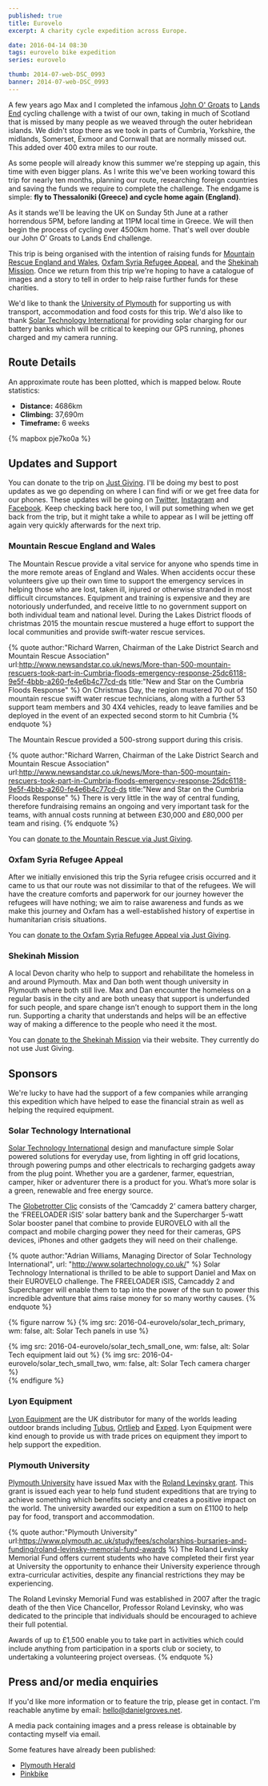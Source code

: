 ```yaml
---
published: true
title: Eurovelo
excerpt: A charity cycle expedition across Europe.

date: 2016-04-14 08:30
tags: eurovelo bike expedition
series: eurovelo

thumb: 2014-07-web-DSC_0993
banner: 2014-07-web-DSC_0993
---
```


A few years ago Max and I completed the infamous [John O' Groats][jogle1] to [Lands End][jogle2] cycling challenge with a twist of our own, taking in much of Scotland that is missed by many people as we weaved through the outer hebridean islands. We didn't stop there as we took in parts of Cumbria, Yorkshire, the midlands, Somerset, Exmoor and Cornwall that are normally missed out. This added over 400 extra miles to our route.

As some people will already know this summer we're stepping up again, this time with even bigger plans. As I write this we've been working toward this trip for nearly ten months, planning our route, researching foreign countries and saving the funds we require to complete the challenge. The endgame is simple: **fly to Thessaloniki (Greece) and cycle home again (England)**.

As it stands we'll be leaving the UK on Sunday 5th June at a rather horrendous 5PM, before landing at 11PM local time in Greece. We will then begin the process of cycling over 4500km home. That's well over double our John O' Groats to Lands End challenge.

This trip is being organised with the intention of raising funds for [Mountain Rescue England and Wales][donate_mrt], [Oxfam Syria Refugee Appeal][donate_oxfam], and the [Shekinah Mission][donate_shekinah]. Once we return from this trip we're hoping to have a catalogue of images and a story to tell in order to help raise further funds for these charities.

We'd like to thank the [University of Plymouth][plym_uni] for supporting us with transport, accommodation and food costs for this trip. We'd also like to thank [Solar Technology International][solar_technology_intl] for providing solar charging for our battery banks which will be critical to keeping our GPS running, phones charged and my camera running.

## Route Details

An approximate route has been plotted, which is mapped below. Route statistics:

* **Distance:** 4686km
* **Climbing:** 37,690m
* **Timeframe:** 6 weeks

{% mapbox pje7ko0a %}

## Updates and Support

You can donate to the trip on [Just Giving][donate]. I'll be doing my best to post updates as we go depending on where I can find wifi or we get free data for our phones. These updates will be going on [Twitter][social_twitter], [Instagram][social_instagram] and [Facebook][social_facebook]. Keep checking back here too, I will put something when we get back from the trip, but it might take a while to appear as I will be jetting off again very quickly afterwards for the next trip.

### Mountain Rescue England and Wales

The Mountain Rescue provide a vital service for anyone who spends time in the more remote areas of England and Wales. When accidents occur these volunteers give up their own time to support the emergency services in helping those who are lost, taken ill, injured or otherwise stranded in most difficult circumstances. Equipment and training is expensive and they are notoriously underfunded, and receive little to no government support on both individual team and national level. During the Lakes District floods of christmas 2015 the mountain rescue mustered a huge effort to support the local communities and provide swift-water rescue services.

{% quote author:"Richard Warren, Chairman of the Lake District Search and Mountain Rescue Association" url:http://www.newsandstar.co.uk/news/More-than-500-mountain-rescuers-took-part-in-Cumbria-floods-emergency-response-25dc6118-9e5f-4bbb-a260-fe4e6b4c77cd-ds title:"New and Star on the Cumbria Floods Response" %}
  On Christmas Day, the region mustered 70 out of 150 mountain rescue swift water rescue technicians, along with a further 53 support team members and 30 4X4 vehicles, ready to leave families and be deployed in the event of an expected second storm to hit Cumbria
{% endquote %}

The Mountain Rescue provided a 500-strong support during this crisis.

{% quote author:"Richard Warren, Chairman of the Lake District Search and Mountain Rescue Association" url:http://www.newsandstar.co.uk/news/More-than-500-mountain-rescuers-took-part-in-Cumbria-floods-emergency-response-25dc6118-9e5f-4bbb-a260-fe4e6b4c77cd-ds title:"New and Star on the Cumbria Floods Response" %}
  There is very little in the way of central funding, therefore fundraising remains an ongoing and very important task for the teams, with annual costs running at between £30,000 and £80,000 per team and rising.
{% endquote %}

You can [donate to the Mountain Rescue via Just Giving][donate_mrt].

### Oxfam Syria Refugee Appeal

After we initially envisioned this trip the Syria refugee crisis occurred and it came to us that our route was not dissimilar to that of the refugees. We will have the creature comforts and paperwork for our journey however the refugees will have nothing; we aim to raise awareness and funds as we make this journey and Oxfam has a well-established history of expertise in humanitarian crisis situations.

You can [donate to the Oxfam Syria Refugee Appeal via Just Giving][donate_oxfam].

### Shekinah Mission

A local Devon charity who help to support and rehabilitate the homeless in and around Plymouth. Max and Dan both went though university in Plymouth where both still live. Max and Dan encounter the homeless on a regular basis in the city and are both uneasy that support is underfunded for such people, and spare change isn’t enough to support them in the long run. Supporting a charity that understands and helps will be an effective way of making a difference to the people who need it the most.

You can [donate to the Shekinah Mission][donate_shekinah] via their website. They currently do not use Just Giving.

## Sponsors

We're lucky to have had the support of a few companies while arranging this expedition which have helped to ease the financial strain as well as helping the required equipment.

### Solar Technology International

[Solar Technology International][solar_technology_intl] design and manufacture simple Solar powered solutions for everyday use, from lighting in off grid locations, through powering pumps and other electricals to recharging gadgets away from the plug point. Whether you are a gardener, farmer, equestrian, camper, hiker or adventurer there is a product for you. What’s more solar is a green, renewable and free energy source.    

The [Globetrotter Clic][solar_technology_intl_package] consists of the ‘Camcaddy 2’ camera battery charger, the ‘FREELOADER iSIS’ solar battery bank and the Supercharger 5-watt Solar booster panel that combine to provide EUROVELO with all the compact and mobile charging power they need for their cameras, GPS devices, iPhones and other gadgets they will need on their challenge.

{% quote author:"Adrian Williams, Managing Director of Solar Technology International", url: "http://www.solartechnology.co.uk/" %}
Solar Technology International is thrilled to be able to support Daniel and Max on their EUROVELO challenge.  The FREELOADER iSIS, Camcaddy 2 and Supercharger will enable them to tap into the power of the sun to power this incredible adventure that aims raise money for so many worthy causes.
{% endquote %}

{% figure narrow %}
  {% img src: 2016-04-eurovelo/solar_tech_primary, wm: false, alt: Solar Tech panels in use %}

  <div class="row pair">
    {% img src: 2016-04-eurovelo/solar_tech_small_one, wm: false, alt: Solar Tech equipment laid out %}
    {% img src: 2016-04-eurovelo/solar_tech_small_two, wm: false, alt: Solar Tech camera charger %}
  </div>
{% endfigure %}

### Lyon Equipment

[Lyon Equipment][lyon] are the UK distributor for many of the worlds leading outdoor brands including [Tubus][tubus], [Ortlieb][ortlieb] and [Exped][exped]. Lyon Equipment were kind enough to provide us with trade prices on equipment they import to help support the expedition.

### Plymouth University

[Plymouth University][plym_uni] have issued Max with the [Roland Levinsky grant][plym_uni_grant]. This grant is issued each year to help fund student expeditions that are trying to achieve something which benefits society and creates a positive impact on the world. The university awarded our expedition a sum on £1100 to help pay for food, transport and accommodation.


{% quote author:"Plymouth University" url:https://www.plymouth.ac.uk/study/fees/scholarships-bursaries-and-funding/roland-levinsky-memorial-fund-awards %}
The Roland Levinsky Memorial Fund offers current students who have completed their first year at University the opportunity to enhance their University experience through extra-curricular activities, despite any financial restrictions they may be experiencing.

The Roland Levinsky Memorial Fund was established in 2007 after the tragic death of the then Vice Chancellor, Professor Roland Levinsky, who was dedicated to the principle that individuals should be encouraged to achieve their full potential.

Awards of up to £1,500 enable you to take part in activities which could include anything from participation in a sports club or society, to undertaking a volunteering project overseas.
{% endquote %}

## Press and/or media enquiries

If you'd like more information or to feature the trip, please get in contact. I'm reachable anytime by email: <hello@danielgroves.net>.

A media pack containing images and a press release is obtainable by contacting myself via email.

Some features have already been published:

- [Plymouth Herald][media_plymouth_herald]
- [Pinkbike][media_pinkbike]

[donate_mrt]: https://www.justgiving.com/Eurovelo16 "Donate to the Mountain Rescue"
[donate_oxfam]: https://www.justgiving.com/Eurovelo16a "Donate to Oxfam"
[donate_shekinah]: http://www.shekinahmission.co.uk/raising-money/ "Donate to the Shekinah Mission"
[donate]: https://www.justgiving.com/teams/Eurovelo2016 "Eurovelo on Just Giving"

[jogle1]: /adventures-photography/2014/11/JOGLE/ "John O' Groats to Lands End Part 1"
[jogle2]: /adventures-photography/2014/12/JOGLE-2/ "John O' Groats to Lands End Part 2"

[plym_uni]: https://www.plymouth.ac.uk "Plymouth University"
[solar_technology_intl]: http://www.solartechnology.co.uk "Solar Technology International"
[solar_technology_intl_package]: http://www.solartechnology.co.uk/index.php?route=product/product&product_id=336  "Solar Technology International Globetrotter Clic bundle"
[lyon]: https://lyon.co.uk "Lyon Outdoor Equipment"
[ortlieb]: https://www.ortlieb.com/en/ "Ortlieb German Outdoor Equipment"
[exped]: http://www.exped.com/international/en "Exped International Expedition Equipment"
[tubus]: http://www.tubus.com "Tubus Rack Systems"
[plym_uni_grant]: https://www.plymouth.ac.uk/study/fees/scholarships-bursaries-and-funding/roland-levinsky-memorial-fund-awards "Roland Levinsky Memorial Fund Awards"

[social_facebook]: https://www.facebook.com/eurovelo2016/?fref=ts "Eurovelo Expedition on Facebook"
[social_instagram]: http://instagram.com/danielsgroves/ "Daniel Groves on Instagram"
[social_twitter]: https://twitter.com/danielsgroves "Daniel Groves on Twitter"

[media_plymouth_herald]: http://www.plymouthherald.co.uk/Cycling-enthusiasts-cycle-Plymouth-Greece-raising/story-29171649-detail/story.html "Feature on Plymouth Herald website"
[media_pinkbike]: http://www.pinkbike.com/u/danielgroves/blog/eurovelo-2016-a-4500km-charity-cycle-ride.html "Feature on Pinkbike"

